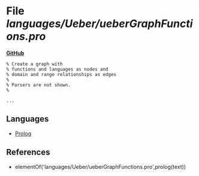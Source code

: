 # File _languages/Ueber/ueberGraphFunctions.pro_
**[GitHub](https://github.com/softlang/yas/blob/master/languages/Ueber/ueberGraphFunctions.pro)**
```
% Create a graph with
% functions and languages as nodes and
% domain and range relationships as edges
%
% Parsers are not shown.
%

...
```

## Languages
* [Prolog](../languages/Prolog.md)

## References
* elementOf('languages/Ueber/ueberGraphFunctions.pro',prolog(text))
